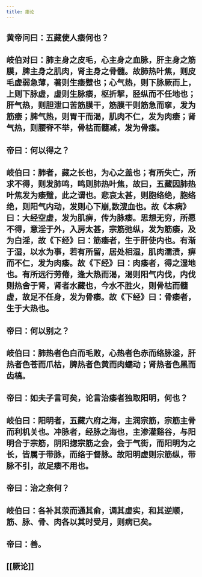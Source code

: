```yaml
---
title: 痿论
---
```


## 黄帝问曰：五藏使人痿何也？
## 岐伯对曰：肺主身之皮毛，心主身之血脉，肝主身之筋膜，脾主身之肌肉，肾主身之骨髓。故肺热叶焦，则皮毛虚弱急薄，著则生痿躄也；心气热，则下脉厥而上，上则下脉虚，虚则生脉痿，枢折挈，胫纵而不任地也；肝气热，则胆泄口苦筋膜干，筋膜干则筋急而挛，发为筋痿；脾气热，则胃干而渴，肌肉不仁，发为肉痿；肾气热，则腰脊不举，骨枯而髓减，发为骨痿。
## 帝曰：何以得之？
## 岐伯曰：肺者，藏之长也，为心之盖也；有所失亡，所求不得，则发肺鸣，鸣则肺热叶焦，故曰，五藏因肺热叶焦发为痿躄，此之谓也。悲哀太甚，则胞络绝，胞络绝，则阳气内动，发则心下崩,数溲血也。故《本病》曰：大经空虚，发为肌痹，传为脉痿。思想无穷，所愿不得，意淫于外，入房太甚，宗筋弛纵，发为筋痿，及为白淫，故《下经》曰：筋痿者，生于肝使内也。有渐于湿，以水为事，若有所留，居处相湿，肌肉濡渍，痹而不仁，发为肉痿。故《下经》曰：肉痿者，得之湿地也。有所远行劳倦，逢大热而渴，渴则阳气内伐，内伐则热舍于肾，肾者水藏也，今水不胜火，则骨枯而髓虚，故足不任身，发为骨痿。故《下经》曰：骨痿者，生于大热也。
## 帝曰：何以别之？
## 岐伯曰：肺热者色白而毛败，心热者色赤而络脉溢，肝热者色苍而爪枯，脾热者色黄而肉蠕动；肾热者色黑而齿槁。
## 帝曰：如夫子言可矣，论言治痿者独取阳明，何也？
## 岐伯曰：阳明者，五藏六府之海，主润宗筋，宗筋主骨而利机关也。冲脉者，经脉之海也，主渗灌谿谷，与阳明合于宗筋，阴阳揔宗筋之会，会于气街，而阳明为之长，皆属于带脉，而络于督脉。故阳明虚则宗筋纵，带脉不引，故足痿不用也。
## 帝曰：治之奈何？
## 岐伯曰：各补其荥而通其俞，调其虚实，和其逆顺，筋、脉、骨、肉各以其时受月，则病已矣。
## 帝曰：善。
## [[厥论]]
